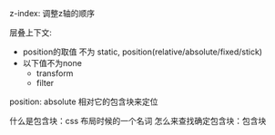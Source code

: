 z-index: 调整z轴的顺序

层叠上下文:
 - position的取值 不为 static,
   position(relative/absolute/fixed/stick)
 - 以下值不为none
    - transform
    - filter        

position: absolute 相对它的包含块来定位

什么是包含块：css 布局时候的一个名词
怎么来查找确定包含块：包含块